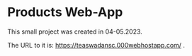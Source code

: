 # Products Web-App

This small project was created in 04-05.2023.

The URL to it is: https://teaswadansc.000webhostapp.com/ .

